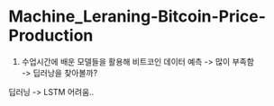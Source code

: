 # Machine_Leraning-Bitcoin-Price-Production

1. 수업시간에 배운 모델들을 활용해 비트코인 데이터 예측 -> 많이 부족함<br>
-> 딥러낭을 찾아볼까?  <br>

딥러닝 -> LSTM 어려움.. 
